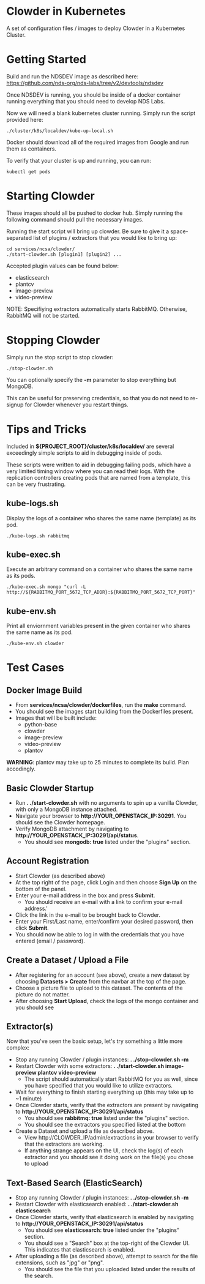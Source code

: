 # Clowder in Kubernetes
A set of configuration files / images to deploy Clowder in a Kubernetes Cluster.

# Getting Started
Build and run the NDSDEV image as described here: https://github.com/nds-org/nds-labs/tree/v2/devtools/ndsdev 

Once NDSDEV is running, you should be inside of a docker container running everything that you should need to develop NDS Labs.

Now we will need a blank kubernetes cluster running. Simply run the script provided here:
~~~
./cluster/k8s/localdev/kube-up-local.sh
~~~

Docker should download all of the required images from Google and run them as containers.

To verify that your cluster is up and running, you can run:
~~~
kubectl get pods
~~~

# Starting Clowder
These images should all be pushed to docker hub. Simply running the following command should pull the necessary images.

Running the start script will bring up clowder. Be sure to give it a space-separated list of plugins / extractors that you would like to bring up:
~~~
cd services/ncsa/clowder/
./start-clowder.sh [plugin1] [plugin2] ...
~~~

Accepted plugin values can be found below:
* elasticsearch
* plantcv
* image-preview
* video-preview

NOTE: Specifiying extractors automatically starts RabbitMQ. Otherwise, RabbitMQ will not be started.

# Stopping Clowder
Simply run the stop script to stop clowder:
~~~
./stop-clowder.sh
~~~

You can optionally specify the **-m** parameter to stop everything but MongoDB.

This can be useful for preserving credentials, so that you do not need to re-signup for Clowder whenever you restart things.

# Tips and Tricks
Included in **${PROJECT_ROOT}/cluster/k8s/localdev/** are several exceedingly simple scripts to aid in debugging inside of pods.

These scripts were written to aid in debugging failing pods, which have a very limited timing window where you can read their logs. With the replication controllers creating pods that are named from a template, this can be very frustrating.

## kube-logs.sh <container name>
Display the logs of a container who shares the same name (template) as its pod.
~~~
./kube-logs.sh rabbitmq
~~~

## kube-exec.sh <container name>
Execute an arbitrary command on a container who shares the same name as its pods.
~~~
./kube-exec.sh mongo "curl -L http://${RABBITMQ_PORT_5672_TCP_ADDR}:${RABBITMQ_PORT_5672_TCP_PORT}"
~~~

## kube-env.sh <container name>
Print all enviornment variables present in the given container who shares the same name as its pod.
~~~
./kube-env.sh clowder
~~~

# Test Cases

## Docker Image Build
* From **services/ncsa/clowder/dockerfiles**, run the **make** command.
* You should see the images start building from the Dockerfiles present.
* Images that will be built include:
  * python-base
  * clowder
  * image-preview
  * video-preview
  * plantcv

**WARNING**: plantcv may take up to 25 minutes to complete its build. Plan accodingly.

## Basic Clowder Startup
* Run **. ./start-clowder.sh** with no arguments to spin up a vanilla Clowder, with only a MongoDB instance attached.
* Navigate your browser to **http://YOUR_OPENSTACK_IP:30291**. You should see the Clowder homepage.
* Verify MongoDB attachment by navigating to **http://YOUR_OPENSTACK_IP:30291/api/status**.
  * You should see **mongodb: true** listed under the "plugins" section.

## Account Registration
* Start Clowder (as described above)
* At the top right of the page, click Login and then choose **Sign Up** on the bottom of the panel.
* Enter your e-mail address in the box and press **Submit**. 
  * You should receive an e-mail with a link to confirm your e-mail address.'
* Click the link in the e-mail to be brought back to Clowder.
* Enter your First/Last name, enter/confirm your desired password, then click **Submit**.
* You should now be able to log in with the credentials that you have entered (email / password).

## Create a Dataset / Upload a File
* After registering for an account (see above), create a new dataset by choosing **Datasets > Create** from the navbar at the top of the page.
* Choose a picture file to upload to this dataset. The contents of the picture do not matter.
* After choosing **Start Upload**, check the logs of the mongo container and you should see

## Extractor(s)
Now that you've seen the basic setup, let's try something a little more complex:

* Stop any running Clowder / plugin instances: **. ./stop-clowder.sh -m**
* Restart Clowder with some extractors: **. ./start-clowder.sh image-preview plantcv video-preview**
  * The script should automatically start RabbitMQ for you as well, since you have specified that you would like to utilize extractors.
* Wait for everything to finish starting everything up (this may take up to ~1 minute)
* Once Clowder starts, verify that the extractors are present by navigating to **http://YOUR_OPENSTACK_IP:30291/api/status**
  * You should see **rabbitmq: true** listed under the "plugins" section.
  * You should see the extractors you specified listed at the bottom
* Create a Dataset and upload a file as described above.
  * View http://CLOWDER_IP/admin/extractions in your browser to verify that the extractors are working.
  * If anything strange appears on the UI, check the log(s) of each extractor and you should see it doing work on the file(s) you chose to upload

## Text-Based Search (ElasticSearch)
* Stop any running Clowder / plugin instances: **. ./stop-clowder.sh -m**
* Restart Clowder with elasticsearch enabled: **. ./start-clowder.sh elasticsearch**
* Once Clowder starts, verify that elasticsearch is enabled by navigating to **http://YOUR_OPENSTACK_IP:30291/api/status**
  * You should see **elasticsearch: true** listed under the "plugins" section.
  * You should see a "Search" box at the top-right of the Clowder UI. This indicates that elasticsearch is enabled.
* After uploading a file (as described above), attempt to search for the file extensions, such as "jpg" or "png".
  * You should see the file that you uploaded listed under the results of the search.

